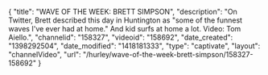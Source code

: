 {
    "title": "WAVE OF THE WEEK: BRETT SIMPSON",
    "description": "On Twitter, Brett described this day in Huntington as \"some of the funnest waves I've ever had at home.\" And kid surfs at home a lot. Video: Tom Aiello.",
    "channelid": "158327",
    "videoid": "158692",
    "date_created": "1398292504",
    "date_modified": "1418181333",
    "type": "captivate",
    "layout": "channelVideo",
    "url": "\/hurley\/wave-of-the-week-brett-simpson\/158327-158692"
}